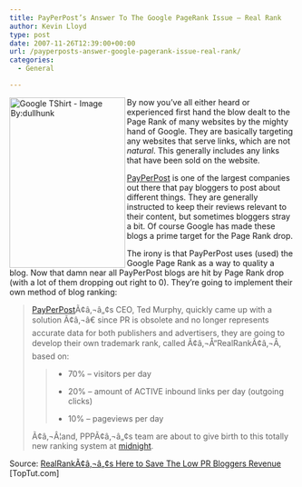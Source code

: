 ```yaml
---
title: PayPerPost’s Answer To The Google PageRank Issue – Real Rank
author: Kevin Lloyd
type: post
date: 2007-11-26T12:39:00+00:00
url: /payperposts-answer-google-pagerank-issue-real-rank/
categories:
  - General

---
```

<a href="https://webdevelopment2.com/payperposts-answer-google-pagerank-issue-real-rank/array-2/" rel="attachment wp-att-271" title="Google TShirt - Image by: dullhunk"><img src="https://i0.wp.com/webdevelopment2.com/wp-content/uploads/google-tshirt.thumbnail.jpg?resize=204%2C300&#038;ssl=1" alt="Google TShirt - Image By:dullhunk" align="left" height="300" width="204" data-recalc-dims="1" /></a>By now you&#8217;ve all either heard or experienced first hand the blow dealt to the Page Rank of many websites by the mighty hand of Google. They are basically targeting any websites that serve links, which are not _natural_. This generally includes any links that have been sold on the website.

[PayPerPost][1] is one of the largest companies out there that pay bloggers to post about different things. They are generally instructed to keep their reviews relevant to their content, but sometimes bloggers stray a bit. Of course Google has made these blogs a prime target for the Page Rank drop.

The irony is that PayPerPost uses (used) the Google Page Rank as a way to quality a blog. Now that damn near all PayPerPost blogs are hit by Page Rank drop (with a lot of them dropping out right to 0). They&#8217;re going to implement their own method of blog ranking:

> <span class="contenttext"><a href="http://tinyurl.com/2dmr9p">PayPerPost</a>Ã¢â‚¬â„¢s CEO, Ted Murphy, quickly came up with a solution Ã¢â‚¬â€ since PR is obsolete and no longer represents accurate data for both publishers and advertisers, they are going to develop their own trademark rank, called Ã¢â‚¬Å“RealRankÃ¢â‚¬Â, based on:</span>
> 
> >   * 70% &#8211; visitors per day
> > 
> >   * 20% &#8211; amount of ACTIVE inbound links per day (outgoing clicks)
> > 
> >   * 10% &#8211; pageviews per day
> 
> Ã¢â‚¬Â¦and, PPPÃ¢â‚¬â„¢s team are about to give birth to this totally new ranking system at <a href="http://developer.payperpost.com/2007/11/midnight---10-m.html" target="_blank">midnight</a>.

<span class="contenttext"></span>

Source:  [RealRankÃ¢â‚¬â„¢s Here to Save The Low PR Bloggers Revenue][2] [TopTut.com]

 [1]: http://www.PayPerPost.com/
 [2]: http://www.toptut.com/2007/11/21/realranks-here-to-save-the-low-pr-bloggers-revenue/#more-778